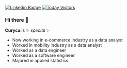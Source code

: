 [![Linkedin Badge](https://img.shields.io/badge/-LinkedIn-blue?&logo=Linkedin&logoColor=white&link=https://www.linkedin.com/in/%ED%97%8C%EC%B2%A0-%ED%95%98-6356baa7/)](https://www.linkedin.com/in/%ED%97%8C%EC%B2%A0-%ED%95%98-6356baa7/) [![Today Visitors](https://hits.seeyoufarm.com/api/count/incr/badge.svg?url=https%3A%2F%2Fgithub.com%2Fcurycu%2Fhit-counter&count_bg=%23000000&title_bg=%23F98F05&icon=&icon_color=%23FFFFFF&title=Visitors)](https://hits.seeyoufarm.com) 

### Hi there 👋

**Curycu** is ✨ _special_ ✨

- Now working in e-commerce industry as a data analyst  
- Worked in mobility industry as a data analyst  
- Worked as a data engineer  
- Worked as a software engineer  
- Majored in applied statistics  
